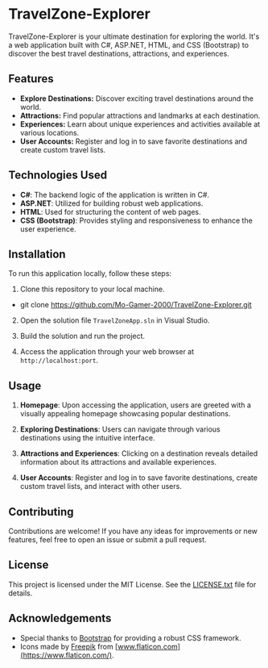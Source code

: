 # TravelZone-Explorer

TravelZone-Explorer is your ultimate destination for exploring the world. It's a web application built with C#, ASP.NET, HTML, and CSS (Bootstrap) to discover the best travel destinations, attractions, and experiences.

## Features

- **Explore Destinations:** Discover exciting travel destinations around the world.
- **Attractions:** Find popular attractions and landmarks at each destination.
- **Experiences:** Learn about unique experiences and activities available at various locations.
- **User Accounts:** Register and log in to save favorite destinations and create custom travel lists.

## Technologies Used

- **C#**: The backend logic of the application is written in C#.
- **ASP.NET**: Utilized for building robust web applications.
- **HTML**: Used for structuring the content of web pages.
- **CSS (Bootstrap)**: Provides styling and responsiveness to enhance the user experience.

## Installation

To run this application locally, follow these steps:

1. Clone this repository to your local machine.
- git clone https://github.com/Mo-Gamer-2000/TravelZone-Explorer.git


2. Open the solution file `TravelZoneApp.sln` in Visual Studio.

3. Build the solution and run the project.

4. Access the application through your web browser at `http://localhost:port`.

## Usage

1. **Homepage**: Upon accessing the application, users are greeted with a visually appealing homepage showcasing popular destinations.

2. **Exploring Destinations**: Users can navigate through various destinations using the intuitive interface.

3. **Attractions and Experiences**: Clicking on a destination reveals detailed information about its attractions and available experiences.

4. **User Accounts**: Register and log in to save favorite destinations, create custom travel lists, and interact with other users.

## Contributing

Contributions are welcome! If you have any ideas for improvements or new features, feel free to open an issue or submit a pull request.

## License

This project is licensed under the MIT License. See the [LICENSE.txt](LICENSE.txt) file for details.

## Acknowledgements

- Special thanks to [Bootstrap](https://getbootstrap.com/) for providing a robust CSS framework.
- Icons made by [Freepik](https://www.flaticon.com/authors/freepik) from [www.flaticon.com](https://www.flaticon.com/).
